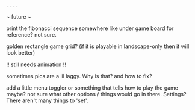 .
.
.
.

~ future ~

print the fibonacci sequence somewhere like under game board for reference? not sure.

golden rectangle game grid? (if it is playable in landscape-only then it will look better)

!! still needs animation !!

sometimes pics are a lil laggy. Why is that? and how to fix?

add a little menu toggler or something that tells how to play the game maybe? not sure what other options / things would go in there. Settings? There aren't many things to 'set'.
